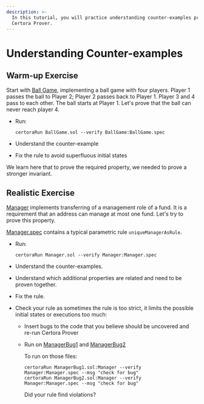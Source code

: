 ```yaml
---
description: >-
  In this tutorial, you will practice understanding counter-examples produced by
  Certora Prover.
---
```


# Understanding Counter-examples

## Warm-up Exercise

Start with [Ball Game](https://github.com/Certora/CertoraProverSupplementary/blob/master/Tutorials/Lesson2/BallGame/BallGame.sol), implementing a ball game with four players. Player 1 passes the ball to Player 2; Player 2 passes back to Player 1. Player 3 and 4 pass to each other. The ball starts at Player 1. Let's prove that the ball can never reach player 4.

* Run:

  ```text
  certoraRun BallGame.sol --verify BallGame:BallGame.spec 
  ```

* Understand the counter-example
* Fix the rule to avoid superfluous initial states

We learn here that to prove the required property, we needed to prove a stronger invariant.

## Realistic Exercise

[Manager](https://github.com/Certora/CertoraProverSupplementary/blob/master/Tutorials/Lesson2/Manager/Manager.sol) implements transferring of a management role of a fund. It is a requirement that an address can manage at most one fund. Let's try to prove this property.

[Manager.spec](https://github.com/Certora/CertoraProverSupplementary/blob/master/Tutorials/Lesson2/Manager/Manager.spec) contains a typical parametric rule `uniqueManagerAsRule`.

* Run:

  ```text
  certoraRun Manager.sol --verify Manager:Manager.spec 
  ```

* Understand the counter-examples.
* Understand which additional properties are related and need to be proven together.
* Fix the rule.
* Check your rule as sometimes the rule is too strict, it limits the possible initial states or executions too much:
  * Insert bugs to the code that you believe should be uncovered and re-run Certora Prover
  * Run on [ManagerBug1](https://github.com/Certora/CertoraProverSupplementary/blob/master/Tutorials/Lesson2/Manager/ManagerBug1.sol) and [ManagerBug2](https://github.com/Certora/CertoraProverSupplementary/blob/master/Tutorials/Lesson2/Manager/ManagerBug2.sol)

    To run on those files:

    ```text
    certoraRun ManagerBug1.sol:Manager --verify Manager:Manager.spec --msg "check for bug"
    certoraRun ManagerBug2.sol:Manager --verify Manager:Manager.spec --msg "check for bug"
    ```

    Did your rule find violations?

